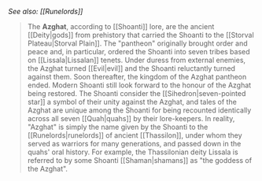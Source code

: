 *See also: [[Runelords]]*
> The **Azghat**, according to [[Shoanti]] lore, are the ancient [[Deity|gods]] from prehistory that carried the Shoanti to the [[Storval Plateau|Storval Plain]]. The "pantheon" originally brought order and peace and, in particular, ordered the Shoanti into seven tribes based on [[Lissala|Lissalan]] tenets.
> Under duress from external enemies, the Azghat turned [[Evil|evil]] and the Shoanti reluctantly turned against them. Soon thereafter, the kingdom of the Azghat pantheon ended. Modern Shoanti still look forward to the honour of the Azghat being restored. The Shoanti consider the [[Sihedron|seven-pointed star]] a symbol of their unity against the Azghat, and tales of the Azghat are unique among the Shoanti for being recounted identically across all seven [[Quah|quahs]] by their lore-keepers.
> In reality, "Azghat" is simply the name given by the Shoanti to the [[Runelords|runelords]] of ancient [[Thassilon]], under whom they served as warriors for many generations, and passed down in the quahs' oral history. For example, the Thassilonian deity Lissala is referred to by some Shoanti [[Shaman|shamans]] as "the goddess of the Azghat".








